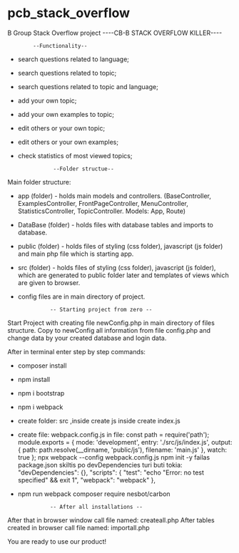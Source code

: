 # pcb_stack_overflow
B Group Stack Overflow project
           ----CB-B STACK OVERFLOW KILLER----
           
            --Functionality--

- search questions related to language;
- search questions related to topic;
- search questions related to topic and language;
- add your own topic;
- add your own examples to topic;
- edit others or your own topic;
- edit others or your own examples;
- check statistics of most viewed topics;
                
                 --Folder structue--

Main folder structure: 
- app (folder) - holds main models and controllers. (BaseController, ExamplesController, FrontPageController, MenuController, StatisticsController, TopicController. Models: App, Route)
- DataBase (folder) - holds files with database tables and imports to database.
- public (folder) - holds files of styling (css folder), javascript (js folder) and main php file which is starting app.
- src (folder) - holds files of styling (css folder), javascript (js folder), which are generated
to public folder later and templates of views which are given to browser.
- config files are in main directory of project.


                -- Starting project from zero -- 

Start Project with creating file newConfig.php in main directory of files structure.
Copy to newConfig all information from file config.php and change data by your created database and login data.

After in terminal enter step by step commands:
 - composer install
 - npm install
 - npm i bootstrap
 - npm i webpack
 - create folder:
    src ,inside create
    js inside create
        index.js
 - create file: webpack.config.js
 in file:
    const path = require('path');
        module.exports = {
        mode: 'development',
        entry: './src/js/index.js',
        output: {
            path: path.resolve(__dirname, 'public/js'),
            filename: 'main.js'
        },
  watch: true
        };
npx webpack --config webpack.config.js
npm init -y
failas package.json skiltis po devDependencies turi buti tokia:
  "devDependencies": {},
  "scripts": {
    "test": "echo \"Error: no test specified\" && exit 1",
    "webpack": "webpack"
  },

- npm run webpack
composer require nesbot/carbon

                -- After all installations --
After that in browser window call file named: createall.php
After tables created in browser call file named: importall.php

You are ready to use our product!

                   
